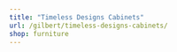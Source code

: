 ```yaml
---
title: "Timeless Designs Cabinets"
url: /gilbert/timeless-designs-cabinets/
shop: furniture
---
```


